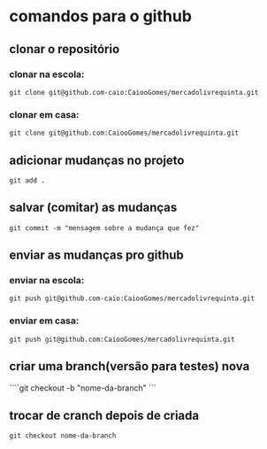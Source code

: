 # comandos para o github

## clonar o repositório

### clonar na escola:
``` git clone git@github.com-caio:CaiooGomes/mercadolivrequinta.git ```

### clonar em casa:
``` git clone git@github.com:CaiooGomes/mercadolivrequinta.git ```

## adicionar mudanças no projeto 
``` git add . ```

## salvar (comitar) as mudanças
``` git commit -m "mensagem sobre a mudança que fez" ```

## enviar as mudanças pro github

### enviar na escola:
``` git push git@github.com-caio:CaiooGomes/mercadolivrequinta.git ```

### enviar em casa:
``` git push git@github.com:CaiooGomes/mercadolivrequinta.git ```

## criar uma branch(versão para testes) nova
````git checkout -b "nome-da-branch" ```

## trocar de cranch depois de criada
```git checkout nome-da-branch```